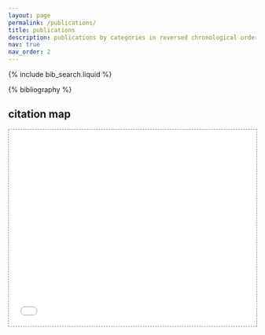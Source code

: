 ```yaml
---
layout: page
permalink: /publications/
title: publications
description: publications by categories in reversed chronological order
nav: true
nav_order: 2
---
```


<!-- _pages/publications.md -->

<!-- Bibsearch Feature -->

{% include bib_search.liquid %}

<div class="publications">

{% bibliography %}

</div>

<!-- Citation map -->

## citation map

<div class="l-page">
  <iframe src="{{ '/assets/html/citation_map.html' | relative_url }}" frameborder='0' scrolling='no' height="400px" width="100%" style="border: 1px dashed grey;"></iframe>
</div>
